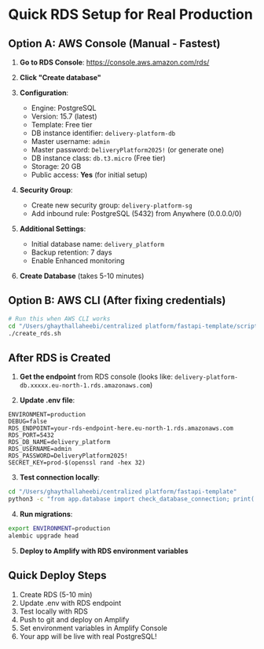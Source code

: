 # Quick RDS Setup for Real Production

## Option A: AWS Console (Manual - Fastest)

1. **Go to RDS Console**: https://console.aws.amazon.com/rds/
2. **Click "Create database"**
3. **Configuration**:
   - Engine: PostgreSQL
   - Version: 15.7 (latest)
   - Template: Free tier
   - DB instance identifier: `delivery-platform-db`
   - Master username: `admin`
   - Master password: `DeliveryPlatform2025!` (or generate one)
   - DB instance class: `db.t3.micro` (Free tier)
   - Storage: 20 GB
   - Public access: **Yes** (for initial setup)

4. **Security Group**:
   - Create new security group: `delivery-platform-sg`
   - Add inbound rule: PostgreSQL (5432) from Anywhere (0.0.0.0/0)

5. **Additional Settings**:
   - Initial database name: `delivery_platform`
   - Backup retention: 7 days
   - Enable Enhanced monitoring

6. **Create Database** (takes 5-10 minutes)

## Option B: AWS CLI (After fixing credentials)

```bash
# Run this when AWS CLI works
cd "/Users/ghaythallaheebi/centralized platform/fastapi-template/scripts"
./create_rds.sh
```

## After RDS is Created

1. **Get the endpoint** from RDS console (looks like: `delivery-platform-db.xxxxx.eu-north-1.rds.amazonaws.com`)

2. **Update .env file**:
```env
ENVIRONMENT=production
DEBUG=false
RDS_ENDPOINT=your-rds-endpoint-here.eu-north-1.rds.amazonaws.com
RDS_PORT=5432
RDS_DB_NAME=delivery_platform
RDS_USERNAME=admin
RDS_PASSWORD=DeliveryPlatform2025!
SECRET_KEY=prod-$(openssl rand -hex 32)
```

3. **Test connection locally**:
```bash
cd "/Users/ghaythallaheebi/centralized platform/fastapi-template"
python3 -c "from app.database import check_database_connection; print('RDS Connected:', check_database_connection())"
```

4. **Run migrations**:
```bash
export ENVIRONMENT=production
alembic upgrade head
```

5. **Deploy to Amplify with RDS environment variables**

## Quick Deploy Steps

1. Create RDS (5-10 min)
2. Update .env with RDS endpoint
3. Test locally with RDS
4. Push to git and deploy on Amplify
5. Set environment variables in Amplify Console
6. Your app will be live with real PostgreSQL!
